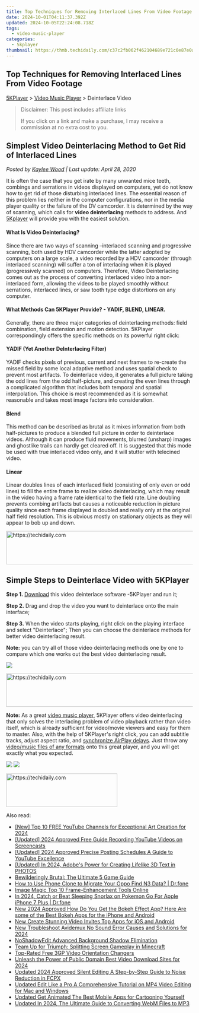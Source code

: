 ```yaml
---
title: Top Techniques for Removing Interlaced Lines From Video Footage
date: 2024-10-01T04:11:37.392Z
updated: 2024-10-05T22:24:08.718Z
tags:
  - video-music-player
categories:
  - 5kplayer
thumbnail: https://thmb.techidaily.com/c37c2fb062f462104689e721c0e87e0aafa96193ea307f1d985a6b0808b35c37.jpg
---
```


## Top Techniques for Removing Interlaced Lines From Video Footage

[5KPlayer](https://tools.techidaily.com/5kplayer/products/) \> [Video Music Player](https://tools.techidaily.com/5kplayer/video-music-player/) \> Deinterlace Video

>  Disclaimer: This post includes affiliate links
>
>  If you click on a link and make a purchase, I may receive a commission at no extra cost to you.
>

## Simplest Video Deinterlacing Method to Get Rid of Interlaced Lines

 _Posted by [Kaylee Wood](https://www.quora.com/profile/Amanda-Hu-21) | Last update: April 28, 2020_

It is often the case that you get irate by many unwanted mice teeth, combings and serrations in videos displayed on computers, yet do not know how to get rid of those disturbing interlaced lines. The essential reason of this problem lies neither in the computer configurations, nor in the media player quality or the failure of the DV camcorder. It is determined by the way of scanning, which calls for **video deinterlacing** methods to address. And [5Kplayer](https://tools.techidaily.com/5kplayer/products/) will provide you with the easiest solution.

#### **What Is Video Deinterlacing?**

Since there are two ways of scanning –interlaced scanning and progressive scanning, both used by HDV camcorder while the latter adopted by computers on a large scale, a video recorded by a HDV camcorder (through interlaced scanning) will suffer a ton of interlacing when it is played (progressively scanned) on computers. Therefore, Video Deinterlacing comes out as the process of converting interlaced video into a non-interlaced form, allowing the videos to be played smoothly without serrations, interlaced lines, or saw tooth type edge distortions on any computer. 

#### **What Methods Can 5KPlayer Provide? - YADIF, BLEND, LINEAR.**

Generally, there are three major categories of deinterlacing methods: field combination, field extension and motion detection. 5KPlayer correspondingly offers the specific methods on its powerful right click:

#### YADIF (Yet Another DeInterlacing Filter)

YADIF checks pixels of previous, current and next frames to re-create the missed field by some local adaptive method and uses spatial check to prevent most artifacts. To deinterlace video, it generates a full picture taking the odd lines from the odd half-picture, and creating the even lines through a complicated algorithm that includes both temporal and spatial interpolation. This choice is most recommended as it is somewhat reasonable and takes most image factors into consideration.

#### Blend

This method can be described as brutal as it mixes information from both half-pictures to produce a blended full picture in order to deinterlace videos. Although it can produce fluid movements, blurred (unsharp) images and ghostlike trails can hardly get cleared off. It is suggested that this mode be used with true interlaced video only, and it will stutter with telecined video.

#### Linear

Linear doubles lines of each interlaced field (consisting of only even or odd lines) to fill the entire frame to realize video deinterlacing, which may result in the video having a frame rate identical to the field rate. Line doubling prevents combing artifacts but causes a noticeable reduction in picture quality since each frame displayed is doubled and really only at the original half field resolution. This is obvious mostly on stationary objects as they will appear to bob up and down. 

<!-- affiliate ads begin -->
<a href="https://aligracehair.sjv.io/c/5597632/1975841/19272" target="_top" id="1975841">
  <img src="//a.impactradius-go.com/display-ad/19272-1975841" border="0" alt="https://techidaily.com" width="728" height="90"/>
</a>
<img height="0" width="0" src="https://aligracehair.sjv.io/i/5597632/1975841/19272" style="position:absolute;visibility:hidden;" border="0" />
<!-- affiliate ads end -->

## Simple Steps to Deinterlace Video with 5KPlayer

**Step 1.** [Download](https://tools.techidaily.com/5kplayer/video-music-player/) this video deinterlace software -5KPlayer and run it;

**Step 2.** Drag and drop the video you want to deinterlace onto the main interface;

**Step 3.** When the video starts playing, right click on the playing interface and select "Deinterlace"; Then you can choose the deinterlace methods for better video deinterlacing result. 

**Note:** you can try all of those video deinterlacing methods one by one to compare which one works out the best video deinterlacing result. 

![](https://www.5kplayer.com/video-music-player/img/5kp-deinterlace-video-zjy-0326002.jpg) 

<!-- affiliate ads begin -->
<a href="https://unicoeye.pxf.io/c/5597632/2134498/18498" target="_top" id="2134498">
  <img src="//a.impactradius-go.com/display-ad/18498-2134498" border="0" alt="https://techidaily.com" width="720" height="90"/>
</a>
<img height="0" width="0" src="https://unicoeye.pxf.io/i/5597632/2134498/18498" style="position:absolute;visibility:hidden;" border="0" />
<!-- affiliate ads end -->

**Note:** As a great [video music player](https://tools.techidaily.com/5kplayer/products/), 5KPlayer offers video deinterlacing that only solves the interlacing problem of video playback rather than video itself, which is already sufficient for video/movie viewers and easy for them to master. Also, with the help of 5KPlayer's right click, you can add subtitle tracks, adjust aspect ratio, and [synchronize AirPlay delays](https://tools.techidaily.com/5kplayer/airplay/). Just throw any [video/music files of any formats](https://tools.techidaily.com/5kplayer/video-music-player/) onto this great player, and you will get exactly what you expected.

[![](https://www.5kplayer.com/video-music-player/../button/freedownbackwin.png)](https://tools.techidaily.com/5kplayer/products/) [![](https://www.5kplayer.com/video-music-player/../button/freedownbackmac.png)](https://tools.techidaily.com/5kplayer/products/)

<!-- affiliate ads begin -->
<a href="https://aligracehair.sjv.io/c/5597632/2080312/19272" target="_top" id="2080312">
  <img src="//a.impactradius-go.com/display-ad/19272-2080312" border="0" alt="https://techidaily.com" width="300" height="90"/>
</a>
<img height="0" width="0" src="https://aligracehair.sjv.io/i/5597632/2080312/19272" style="position:absolute;visibility:hidden;" border="0" />
<!-- affiliate ads end -->

<ins class="adsbygoogle"
     style="display:block"
     data-ad-format="autorelaxed"
     data-ad-client="ca-pub-7571918770474297"
     data-ad-slot="1223367746"></ins>

<ins class="adsbygoogle"
     style="display:block"
     data-ad-client="ca-pub-7571918770474297"
     data-ad-slot="8358498916"
     data-ad-format="auto"
     data-full-width-responsive="true"></ins>

<span class="atpl-alsoreadstyle">Also read:</span>
<div><ul>
<li><a href="https://youtube-sure.techidaily.com/op-10-free-youtube-channels-for-exceptional-art-creation-for-2024/"><u>[New] Top 10 FREE YouTube Channels for Exceptional Art Creation for 2024</u></a></li>
<li><a href="https://youtube-web.techidaily.com/ed-2024-approved-free-guide-recording-youtube-videos-on-screencasts/"><u>[Updated] 2024 Approved Free Guide Recording YouTube Videos on Screencasts</u></a></li>
<li><a href="https://youtube-sure.techidaily.com/ed-2024-approved-precise-posting-schedules-a-guide-to-youtube-excellence/"><u>[Updated] 2024 Approved Precise Posting Schedules A Guide to YouTube Excellence</u></a></li>
<li><a href="https://fox-info.techidaily.com/updated-in-2024-adobes-power-for-creating-lifelike-3d-text-in-photos/"><u>[Updated] In 2024, Adobe's Power for Creating Lifelike 3D Text in PHOTOS</u></a></li>
<li><a href="https://games-able.techidaily.com/bewilderingly-brutal-the-ultimate-5-game-guide/"><u>Bewilderingly Brutal: The Ultimate 5 Game Guide</u></a></li>
<li><a href="https://android-transfer.techidaily.com/how-to-use-phone-clone-to-migrate-your-oppo-find-n3-data-drfone-by-drfone-transfer-from-android-transfer-from-android/"><u>How to Use Phone Clone to Migrate Your Oppo Find N3 Data? | Dr.fone</u></a></li>
<li><a href="https://fox-friendly.techidaily.com/image-magic-top-10-frame-enhancement-tools-online/"><u>Image Magic Top 10 Frame-Enhancement Tools Online</u></a></li>
<li><a href="https://ios-pokemon-go.techidaily.com/in-2024-catch-or-beat-sleeping-snorlax-on-pokemon-go-for-apple-iphone-7-plus-drfone-by-drfone-virtual-ios/"><u>In 2024, Catch or Beat Sleeping Snorlax on Pokemon Go For Apple iPhone 7 Plus | Dr.fone</u></a></li>
<li><a href="https://video-ai-editor.techidaily.com/new-2024-approved-how-do-you-get-the-bokeh-effect-app-here-are-some-of-the-best-bokeh-apps-for-the-iphone-and-android/"><u>New 2024 Approved How Do You Get the Bokeh Effect App? Here Are some of the Best Bokeh Apps for the iPhone and Android</u></a></li>
<li><a href="https://video-ai-editor.techidaily.com/new-create-stunning-video-invites-top-apps-for-ios-and-android/"><u>New Create Stunning Video Invites Top Apps for iOS and Android</u></a></li>
<li><a href="https://video-ai-editor.techidaily.com/new-troubleshoot-avidemux-no-sound-error-causes-and-solutions-for-2024/"><u>New Troubleshoot Avidemux No Sound Error Causes and Solutions for 2024</u></a></li>
<li><a href="https://extra-resources.techidaily.com/noshadowedit-advanced-background-shadow-elimination/"><u>NoShadowEdit Advanced Background Shadow Elimination</u></a></li>
<li><a href="https://games-able.techidaily.com/team-up-for-triumph-splitting-screen-gameplay-in-minecraft/"><u>Team Up for Triumph: Splitting Screen Gameplay in Minecraft</u></a></li>
<li><a href="https://video-ai-editor.techidaily.com/top-rated-free-3gp-video-orientation-changers/"><u>Top-Rated Free 3GP Video Orientation Changers</u></a></li>
<li><a href="https://video-ai-editor.techidaily.com/unleash-the-power-of-public-domain-best-video-download-sites-for-2024/"><u>Unleash the Power of Public Domain Best Video Download Sites for 2024</u></a></li>
<li><a href="https://video-ai-editor.techidaily.com/updated-2024-approved-silent-editing-a-step-by-step-guide-to-noise-reduction-in-fcpx/"><u>Updated 2024 Approved Silent Editing A Step-by-Step Guide to Noise Reduction in FCPX</u></a></li>
<li><a href="https://video-ai-editor.techidaily.com/updated-edit-like-a-pro-a-comprehensive-tutorial-on-mp4-video-editing-for-mac-and-windows/"><u>Updated Edit Like a Pro A Comprehensive Tutorial on MP4 Video Editing for Mac and Windows</u></a></li>
<li><a href="https://video-ai-editor.techidaily.com/updated-get-animated-the-best-mobile-apps-for-cartooning-yourself/"><u>Updated Get Animated The Best Mobile Apps for Cartooning Yourself</u></a></li>
<li><a href="https://video-ai-editor.techidaily.com/updated-in-2024-the-ultimate-guide-to-converting-webm-files-to-mp3/"><u>Updated In 2024, The Ultimate Guide to Converting WebM Files to MP3</u></a></li>
</ul></div>

